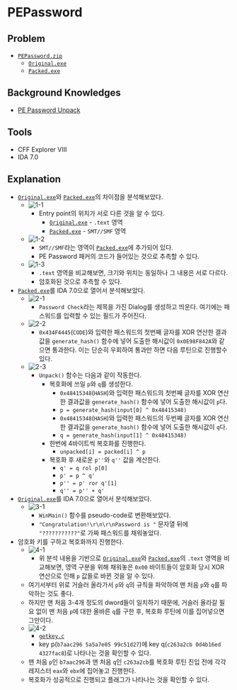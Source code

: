 # PEPassword

## Problem

* [`PEPassword.zip`](./PEPassword.zip)
  * [`Original.exe`](./Original.exe)
  * [`Packed.exe`](./Packed.exe)

## Background Knowledges

* [PE Password Unpack](http://www.jiniya.net/tt/entry/PE-Password-Unpack)

## Tools

* CFF Explorer VIII
* IDA 7.0

## Explanation

* [`Original.exe`](./Original.exe)와 [`Packed.exe`](./Packed.exe)의 차이점을 분석해보았다.
  * ![1-1](./1-1.png?raw=true)
    * Entry point의 위치가 서로 다른 것을 알 수 있다.
      * [`Original.exe`](./Original.exe) - `.text` 영역
      * [`Packed.exe`](./Packed.exe) - `SMT//SMF` 영역
  * ![1-2](./1-2.png?raw=true)
    * `SMT//SMF`라는 영역이 [`Packed.exe`](./Packed.exe)에 추가되어 있다.
    * PE Password 패커의 코드가 들어있는 것으로 추측할 수 있다.
  * ![1-3](./1-3.png?raw=true)
    * `.text` 영역을 비교해보면, 크기와 위치는 동일하나 그 내용은 서로 다르다.
    * 암호화된 것으로 추측할 수 있다.
* [`Packed.exe`](./Packed.exe)를 IDA 7.0으로 열어서 분석해보았다.
  * ![2-1](./2-1.png?raw=true)
    * `Password Check`라는 제목을 가진 Dialog를 생성하고 띄운다. 여기에는 패스워드를 입력할 수 있는 필드가 주어진다.
  * ![2-2](./2-2.png?raw=true)
    * `0x434F4445`(`CODE`)와 입력한 패스워드의 첫번째 글자를 XOR 연산한 결과값을 `generate_hash()` 함수에 넣어 도출한 해시값이 `0x0E98F842A`와 같으면 통과한다. 이는 단순히 우회하여 통과만 하면 다음 루틴으로 진행할수 있다.
  * ![2-3](./2-3.png?raw=true)
    * `Unpack()` 함수는 다음과 같이 작동한다.
      * 복호화에 쓰일 `p`와 `q`를 생성한다.
        * `0x48415348`(`HASH`)와 입력한 패스워드의 첫번째 글자를 XOR 연산한 결과값을 `generate_hash()` 함수에 넣어 도출한 해시값이 `p`다. 
        * `p = generate_hash(input[0] ^ 0x48415348)`
        * `0x48415348`(`HASH`)와 입력한 패스워드의 두번째 글자를 XOR 연산한 결과값을 `generate_hash()` 함수에 넣어 도출한 해시값이 `q`다. 
        * `q = generate_hash(input[1] ^ 0x48415348)`
      * 한번에 4바이트씩 복호화를 진행한다.
        * `unpacked[i] = packed[i] ^ p`
      * 복호화 후 새로운 `p''`와 `q''` 값을 계산한다.
        * `q' = q rol p[0]`
        * `p' = p ^ q'`
        * `p'' = p' ror q'[1]`
        * `q'' = p'' + q'`
* [`Original.exe`](./Original.exe)를 IDA 7.0으로 열어서 분석해보았다.
  * ![3-1](./3-1.png?raw=true)
    * `WinMain()` 함수를 pseudo-code로 변환해보았다.
    * `"Congratulation!\r\n\r\nPassword is "` 문자열 뒤에 `"???????????"`로 가짜 패스워드를 채워놓았다.
* 암호화 키를 구하고 복호화까지 진행한다.
  * ![4-1](./4-1.png?raw=true)
    * 위 분석 내용을 기반으로 [`Original.exe`](./Original.exe)와 [`Packed.exe`](./Packed.exe)의 `.text` 영역을 비교해보면, 영역 구분을 위해 채워놓은 `0x00` 바이트들이 암호화 당시 XOR 연산으로 인해 `p` 값들로 바뀐 것을 알 수 있다.
  * 여기서부터 위로 거슬러 올라가서 `p`와 `q`의 규칙을 파악하여 맨 처음 `p`와 `q`를 파악하는 것도 좋다.
  * 하지만 맨 처음 3-4개 정도의 dword들이 일치하기 때문에, 거슬러 올라갈 필요 없이 맨 처음 `p`에 대한 올바른 `q`를 구한 후, 복호화 루틴에 이를 집어넣으면 그만이다.
  * ![4-2](./4-2.png?raw=true)
    * [`getkey.c`](./getkey_c/getkey.c)
    * key p(`b7aac296 5a5a7e05 99c51d27`)에 key q(`c263a2cb 0d4b16ed 4327fac8`)로 나타나는 것을 확인할 수 있다.
  * 맨 처음 `p`인 `b7aac296`과 맨 처음 `q`인 `c263a2cb`를 복호화 루틴 진입 전에 각각 레지스터 `eax`와 `ebx`에 집어놓고 진행한다.
  * 복호화가 성공적으로 진행되고 플래그가 나타나는 것을 확인할 수 있다.
